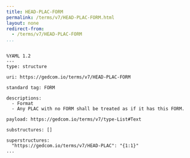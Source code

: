 ```yaml
---
title: HEAD-PLAC-FORM
permalink: /terms/v7/HEAD-PLAC-FORM.html
layout: none
redirect-from:
  - /terms/v7/HEAD-PLAC-FORM
...
```


```

%YAML 1.2
---
type: structure

uri: https://gedcom.io/terms/v7/HEAD-PLAC-FORM

standard tag: FORM

descriptions:
  - Format
  - Any PLAC with no FORM shall be treated as if it has this FORM.

payload: https://gedcom.io/terms/v7/type-List#Text

substructures: []

superstructures:
  "https://gedcom.io/terms/v7/HEAD-PLAC": "{1:1}"
...

```
